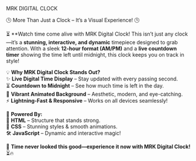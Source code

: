   MRK DIGITAL CLOCK   

🕒 More Than Just a Clock – It’s a Visual Experience! 🕒  

⏳ **Watch time come alive with MRK Digital Clock! This isn’t just any clock—it’s a **stunning, interactive, and dynamic** timepiece designed to grab attention. With a sleek **12-hour format (AM/PM)** and a **live countdown timer** showing the time left until midnight, this clock keeps you on track in style!  

💡 **Why MRK Digital Clock Stands Out?**  
✨ **Live Digital Time Display** – Stay updated with every passing second.  
⏳ **Countdown to Midnight** – See how much time is left in the day.  
🌈 **Vibrant Animated Background** – Aesthetic, modern, and eye-catching.  
⚡ **Lightning-Fast & Responsive** – Works on all devices seamlessly!  

🚀 **Powered By:**  
🔹 **HTML** – Structure that stands strong.  
🎨 **CSS** – Stunning styles & smooth animations.  
🛠 **JavaScript** – Dynamic and interactive magic!  

  💖 **Time never looked this good—experience it now with MRK Digital Clock!** ⏳🔥
